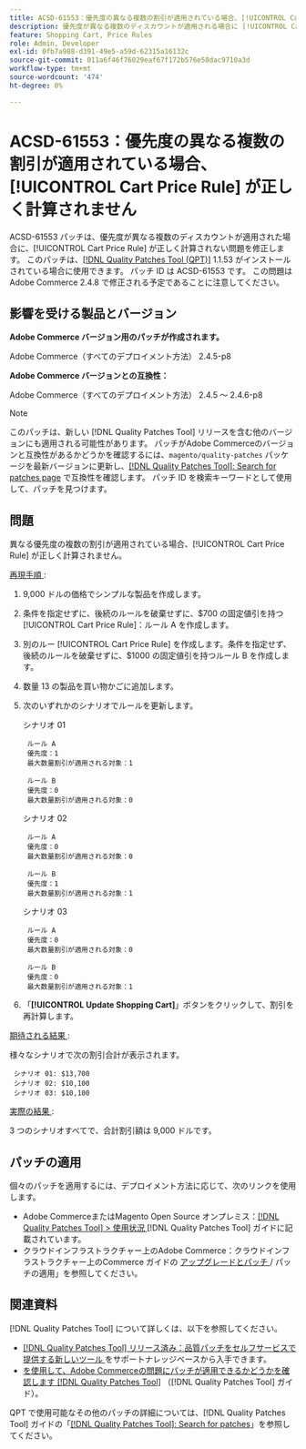 ```yaml
---
title: ACSD-61553：優先度の異なる複数の割引が適用されている場合、[!UICONTROL Cart Price Rule] が正しく計算されません
description: 優先度が異なる複数のディスカウントが適用される場合に [!UICONTROL Cart Price Rule] が正しく計算されないAdobe Commerceの問題を解決するには、ACSD-61553 パッチを適用してください。
feature: Shopping Cart, Price Rules
role: Admin, Developer
exl-id: 0fb7a988-d391-49e5-a59d-62315a16132c
source-git-commit: 011a6f46f76029eaf67f172b576e58dac9710a3d
workflow-type: tm+mt
source-wordcount: '474'
ht-degree: 0%

---
```


# ACSD-61553：優先度の異なる複数の割引が適用されている場合、[!UICONTROL Cart Price Rule] が正しく計算されません

ACSD-61553 パッチは、優先度が異なる複数のディスカウントが適用された場合に、[!UICONTROL Cart Price Rule] が正しく計算されない問題を修正します。 このパッチは、[[!DNL Quality Patches Tool (QPT)]](https://experienceleague.adobe.com/ja/docs/commerce-operations/tools/quality-patches-tool/quality-patches-tool-to-self-serve-quality-patches) 1.1.53 がインストールされている場合に使用できます。 パッチ ID は ACSD-61553 です。 この問題はAdobe Commerce 2.4.8 で修正される予定であることに注意してください。

## 影響を受ける製品とバージョン

**Adobe Commerce バージョン用のパッチが作成されます。**

Adobe Commerce（すべてのデプロイメント方法） 2.4.5-p8

**Adobe Commerce バージョンとの互換性：**

Adobe Commerce（すべてのデプロイメント方法） 2.4.5 ～ 2.4.6-p8

>[!NOTE]
>
>このパッチは、新しい [!DNL Quality Patches Tool] リリースを含む他のバージョンにも適用される可能性があります。 パッチがAdobe Commerceのバージョンと互換性があるかどうかを確認するには、`magento/quality-patches` パッケージを最新バージョンに更新し、[[!DNL Quality Patches Tool]: Search for patches page](https://experienceleague.adobe.com/tools/commerce-quality-patches/index.html?lang=ja) で互換性を確認します。 パッチ ID を検索キーワードとして使用して、パッチを見つけます。

## 問題

異なる優先度の複数の割引が適用されている場合、[!UICONTROL Cart Price Rule] が正しく計算されません。

<u> 再現手順 </u>:

1. 9,000 ドルの価格でシンプルな製品を作成します。
1. 条件を指定せずに、後続のルールを破棄せずに、$700 の固定値引を持つ [!UICONTROL Cart Price Rule]：ルール A を作成します。
1. 別のルー [!UICONTROL Cart Price Rule] を作成します。条件を指定せず、後続のルールを破棄せずに、$1000 の固定値引を持つルール B を作成します。
1. 数量 13 の製品を買い物かごに追加します。
1. 次のいずれかのシナリオでルールを更新します。

   シナリオ 01

        ルール A
        優先度：1
        最大数量割引が適用される対象：1
       
        ルール B
        優先度：0
        最大数量割引が適用される対象：0
   
   シナリオ 02

        ルール A
        優先度：0
        最大数量割引が適用される対象：0
       
        ルール B
        優先度：1
        最大数量割引が適用される対象：1
   
   シナリオ 03

        ルール A
        優先度：0
        最大数量割引が適用される対象：0
       
        ルール B
        優先度：0
        最大数量割引が適用される対象：1
   
1. 「**[!UICONTROL Update Shopping Cart]**」ボタンをクリックして、割引を再計算します。

<u> 期待される結果 </u>:

様々なシナリオで次の割引合計が表示されます。

     シナリオ 01: $13,700
     シナリオ 02: $10,100
     シナリオ 03: $10,100

<u> 実際の結果 </u>:

3 つのシナリオすべてで、合計割引額は 9,000 ドルです。

## パッチの適用

個々のパッチを適用するには、デプロイメント方法に応じて、次のリンクを使用します。

* Adobe CommerceまたはMagento Open Source オンプレミス：[[!DNL Quality Patches Tool] > 使用状況 ](/help/tools/quality-patches-tool/usage.md) [!DNL Quality Patches Tool] ガイドに記載されています。
* クラウドインフラストラクチャー上のAdobe Commerce：クラウドインフラストラクチャー上のCommerce ガイドの [ アップグレードとパッチ ](https://experienceleague.adobe.com/docs/commerce-cloud-service/user-guide/develop/upgrade/apply-patches.html?lang=ja)/ パッチの適用」を参照してください。

## 関連資料

[!DNL Quality Patches Tool] について詳しくは、以下を参照してください。

* [[!DNL Quality Patches Tool]  リリース済み：品質パッチをセルフサービスで提供する新しいツール ](https://experienceleague.adobe.com/ja/docs/commerce-operations/tools/quality-patches-tool/quality-patches-tool-to-self-serve-quality-patches) をサポートナレッジベースから入手できます。
* [ を使用して、Adobe Commerceの問題にパッチが適用できるかどうかを確認します  [!DNL Quality Patches Tool]](/help/tools/quality-patches-tool/patches-available-in-qpt/check-patch-for-magento-issue-with-magento-quality-patches.md) （[!DNL Quality Patches Tool] ガイド）。

QPT で使用可能なその他のパッチの詳細については、[!DNL Quality Patches Tool] ガイドの「[[!DNL Quality Patches Tool]: Search for patches](https://experienceleague.adobe.com/tools/commerce-quality-patches/index.html?lang=ja)」を参照してください。
